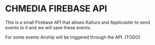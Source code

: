 # CHMEDIA FIREBASE API

This is a small Firebase API that allows Kaltura and Applicaster to send events to it and we will save these events. 

For some events Airship will be triggered through the API. (TODO)
